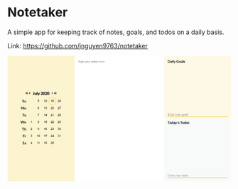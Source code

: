 # Notetaker

A simple app for keeping track of notes, goals, and todos on a daily basis.

Link: https://github.com/jnguyen9763/notetaker

![Alt Text](https://github.com/jnguyen9763/notetaker/blob/master/src/assets/demo.jpg)
